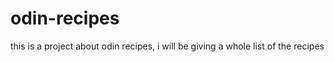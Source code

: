 # odin-recipes


this is a project about odin recipes, i will be giving a whole list of the recipes
